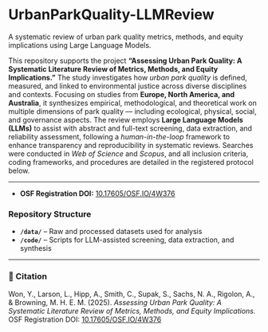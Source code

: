 # UrbanParkQuality-LLMReview
A systematic review of urban park quality metrics, methods, and equity implications using Large Language Models.

This repository supports the project **“Assessing Urban Park Quality: A Systematic Literature Review of Metrics, Methods, and Equity Implications.”** The study investigates how *urban park quality* is defined, measured, and linked to environmental justice across diverse disciplines and contexts. Focusing on studies from **Europe, North America, and Australia**, it synthesizes empirical, methodological, and theoretical work on multiple dimensions of park quality — including ecological, physical, social, and governance aspects. The review employs **Large Language Models (LLMs)** to assist with abstract and full-text screening, data extraction, and reliability assessment, following a *human-in-the-loop* framework to enhance transparency and reproducibility in systematic reviews. Searches were conducted in *Web of Science* and *Scopus*, and all inclusion criteria, coding frameworks, and procedures are detailed in the registered protocol below.

---
- **OSF Registration DOI:** [10.17605/OSF.IO/4W376](https://doi.org/10.17605/OSF.IO/4W376)  

### Repository Structure
- **`/data/`** – Raw and processed datasets used for analysis  
- **`/code/`** – Scripts for LLM-assisted screening, data extraction, and synthesis  

---

### 📘 Citation

Won, Y., Larson, L., Hipp, A., Smith, C., Supak, S., Sachs, N. A., Rigolon, A., & Browning, M. H. E. M. (2025). *Assessing Urban Park Quality: A Systematic Literature Review of Metrics, Methods, and Equity Implications.* OSF Registration DOI: [10.17605/OSF.IO/4W376](https://doi.org/10.17605/OSF.IO/4W376)
